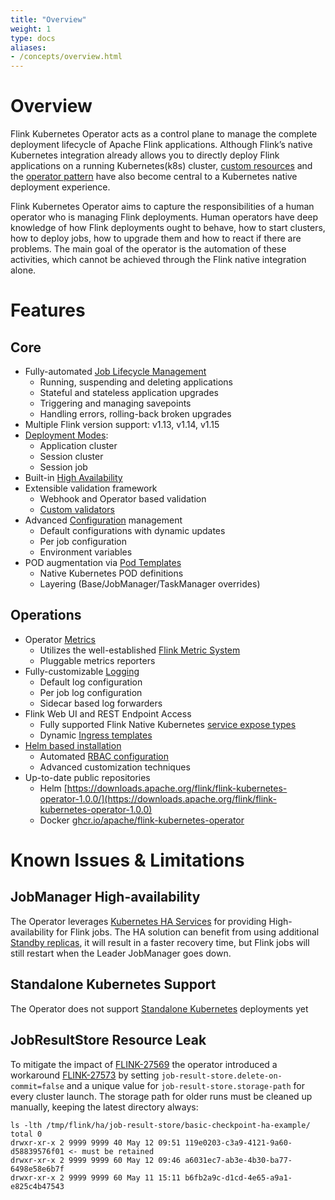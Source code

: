 ```yaml
---
title: "Overview"
weight: 1
type: docs
aliases:
- /concepts/overview.html
---
```

<!--
Licensed to the Apache Software Foundation (ASF) under one
or more contributor license agreements.  See the NOTICE file
distributed with this work for additional information
regarding copyright ownership.  The ASF licenses this file
to you under the Apache License, Version 2.0 (the
"License"); you may not use this file except in compliance
with the License.  You may obtain a copy of the License at

  http://www.apache.org/licenses/LICENSE-2.0

Unless required by applicable law or agreed to in writing,
software distributed under the License is distributed on an
"AS IS" BASIS, WITHOUT WARRANTIES OR CONDITIONS OF ANY
KIND, either express or implied.  See the License for the
specific language governing permissions and limitations
under the License.
-->

# Overview
Flink Kubernetes Operator acts as a control plane to manage the complete deployment lifecycle of Apache Flink applications. Although Flink’s native Kubernetes integration already allows you to directly deploy Flink applications on a running Kubernetes(k8s) cluster, [custom resources](https://kubernetes.io/docs/concepts/extend-kubernetes/api-extension/custom-resources/) and the [operator pattern](https://kubernetes.io/docs/concepts/extend-kubernetes/operator/) have also become central to a Kubernetes native deployment experience.

Flink Kubernetes Operator aims to capture the responsibilities of a human operator who is managing Flink deployments. Human operators have deep knowledge of how Flink deployments ought to behave, how to start clusters, how to deploy jobs, how to upgrade them and how to react if there are problems. The main goal of the operator is the automation of these activities, which cannot be achieved through the Flink native integration alone.

# Features
## Core
- Fully-automated [Job Lifecycle Management](https://nightlies.apache.org/flink/flink-kubernetes-operator-docs-main/docs/custom-resource/job-management/)
  - Running, suspending and deleting applications
  - Stateful and stateless application upgrades
  - Triggering and managing savepoints
  - Handling errors, rolling-back broken upgrades
- Multiple Flink version support: v1.13, v1.14, v1.15
- [Deployment Modes](https://nightlies.apache.org/flink/flink-kubernetes-operator-docs-main/docs/custom-resource/overview/#application-deployments):
  - Application cluster
  - Session cluster
  - Session job
- Built-in [High Availability](https://nightlies.apache.org/flink/flink-docs-master/docs/deployment/ha/kubernetes_ha/)   
- Extensible validation framework
  - Webhook and Operator based validation  
  - [Custom validators](https://nightlies.apache.org/flink/flink-kubernetes-operator-docs-main/docs/operations/validator/)  
- Advanced [Configuration](https://nightlies.apache.org/flink/flink-kubernetes-operator-docs-main/docs/operations/configuration/) management
  - Default configurations with dynamic updates
  - Per job configuration
  - Environment variables
- POD augmentation via [Pod Templates](https://nightlies.apache.org/flink/flink-kubernetes-operator-docs-main/docs/custom-resource/pod-template/)
  - Native Kubernetes POD definitions
  - Layering (Base/JobManager/TaskManager overrides)
## Operations
- Operator [Metrics](https://nightlies.apache.org/flink/flink-kubernetes-operator-docs-main/docs/operations/metrics-logging/#metrics)
  - Utilizes the well-established [Flink Metric System](https://nightlies.apache.org/flink/flink-docs-master/docs/ops/metrics)
  - Pluggable metrics reporters
- Fully-customizable [Logging](https://nightlies.apache.org/flink/flink-kubernetes-operator-docs-main/docs/operations/metrics-logging/#logging)
  - Default log configuration  
  - Per job log configuration
  - Sidecar based log forwarders
- Flink Web UI and REST Endpoint Access
  - Fully supported Flink Native Kubernetes [service expose types](https://nightlies.apache.org/flink/flink-docs-master/docs/deployment/resource-providers/native_kubernetes/#accessing-flinks-web-ui)
  - Dynamic [Ingress templates](https://nightlies.apache.org/flink/flink-kubernetes-operator-docs-main/docs/operations/ingress/)
- [Helm based installation](https://nightlies.apache.org/flink/flink-kubernetes-operator-docs-main/docs/operations/helm/)
  - Automated [RBAC configuration](https://nightlies.apache.org/flink/flink-kubernetes-operator-docs-main/docs/operations/rbac/)
  - Advanced customization techniques 
- Up-to-date public repositories 
  - Helm [https://downloads.apache.org/flink/flink-kubernetes-operator-1.0.0/](https://downloads.apache.org/flink/flink-kubernetes-operator-1.0.0)
  - Docker [ghcr.io/apache/flink-kubernetes-operator](http://ghcr.io/apache/flink-kubernetes-operator)

# Known Issues & Limitations

## JobManager High-availability
The Operator leverages [Kubernetes HA Services](https://nightlies.apache.org/flink/flink-docs-master/docs/deployment/ha/kubernetes_ha/) for providing High-availability for Flink jobs. The HA solution can benefit from using additional [Standby replicas](https://nightlies.apache.org/flink/flink-docs-master/docs/deployment/ha/overview/), it will result in a faster recovery time, but Flink jobs will still restart when the Leader JobManager goes down.

## Standalone Kubernetes Support
The Operator does not support [Standalone Kubernetes](https://nightlies.apache.org/flink/flink-docs-master/docs/deployment/resource-providers/standalone/kubernetes/) deployments yet

## JobResultStore Resource Leak
To mitigate the impact of [FLINK-27569](https://issues.apache.org/jira/browse/FLINK-27569) the operator introduced a workaround [FLINK-27573](https://issues.apache.org/jira/browse/FLINK-27573) by setting `job-result-store.delete-on-commit=false` and a unique value for `job-result-store.storage-path` for every cluster launch. The storage path for older runs must be cleaned up manually, keeping the latest directory always:
```shell
ls -lth /tmp/flink/ha/job-result-store/basic-checkpoint-ha-example/
total 0
drwxr-xr-x 2 9999 9999 40 May 12 09:51 119e0203-c3a9-4121-9a60-d58839576f01 <- must be retained
drwxr-xr-x 2 9999 9999 60 May 12 09:46 a6031ec7-ab3e-4b30-ba77-6498e58e6b7f
drwxr-xr-x 2 9999 9999 60 May 11 15:11 b6fb2a9c-d1cd-4e65-a9a1-e825c4b47543
```
